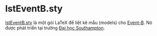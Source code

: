 # lstEventB.sty

[lstEventB.sty](https://eventB-soton.github.io/lstEventB) là một gói
LaTeX để liệt kê mẫu (models) cho [Event-B](https://wiki.event-b.org). Nó
được phát triển tại trường [Đại học
Southampton](https://ecs.soton.ac.uk).
